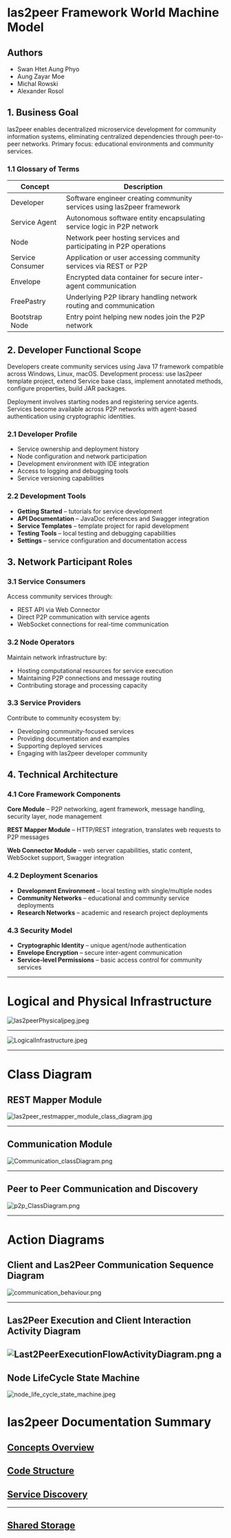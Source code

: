 # las2peer Framework World Machine Model

## Authors
* Swan Htet Aung Phyo
* Aung Zayar Moe
* Michal Rowski
* Alexander Rosol

## 1. Business Goal

las2peer enables decentralized microservice development for community information systems, eliminating centralized dependencies through peer-to-peer networks. Primary focus: educational environments and community services.

### 1.1 Glossary of Terms

| Concept | Description |
|---------|-------------|
| Developer | Software engineer creating community services using las2peer framework |
| Service Agent | Autonomous software entity encapsulating service logic in P2P network |
| Node | Network peer hosting services and participating in P2P operations |
| Service Consumer | Application or user accessing community services via REST or P2P |
| Envelope | Encrypted data container for secure inter-agent communication |
| FreePastry | Underlying P2P library handling network routing and communication |
| Bootstrap Node | Entry point helping new nodes join the P2P network |

## 2. Developer Functional Scope

Developers create community services using Java 17 framework compatible across Windows, Linux, macOS. Development process: use las2peer template project, extend Service base class, implement annotated methods, configure properties, build JAR packages.

Deployment involves starting nodes and registering service agents. Services become available across P2P networks with agent-based authentication using cryptographic identities.

### 2.1 Developer Profile
- Service ownership and deployment history
- Node configuration and network participation
- Development environment with IDE integration
- Access to logging and debugging tools
- Service versioning capabilities

### 2.2 Development Tools
- **Getting Started** – tutorials for service development
- **API Documentation** – JavaDoc references and Swagger integration
- **Service Templates** – template project for rapid development
- **Testing Tools** – local testing and debugging capabilities
- **Settings** – service configuration and documentation access

## 3. Network Participant Roles

### 3.1 Service Consumers
Access community services through:
- REST API via Web Connector
- Direct P2P communication with service agents
- WebSocket connections for real-time communication

### 3.2 Node Operators
Maintain network infrastructure by:
- Hosting computational resources for service execution
- Maintaining P2P connections and message routing
- Contributing storage and processing capacity

### 3.3 Service Providers
Contribute to community ecosystem by:
- Developing community-focused services
- Providing documentation and examples
- Supporting deployed services
- Engaging with las2peer developer community

## 4. Technical Architecture

### 4.1 Core Framework Components

**Core Module** – P2P networking, agent framework, message handling, security layer, node management

**REST Mapper Module** – HTTP/REST integration, translates web requests to P2P messages

**Web Connector Module** – web server capabilities, static content, WebSocket support, Swagger integration

### 4.2 Deployment Scenarios
- **Development Environment** – local testing with single/multiple nodes
- **Community Networks** – educational and community service deployments
- **Research Networks** – academic and research project deployments

### 4.3 Security Model
- **Cryptographic Identity** – unique agent/node authentication
- **Envelope Encryption** – secure inter-agent communication
- **Service-level Permissions** – basic access control for community services

---

# Logical and Physical Infrastructure

![las2peerPhysicaljpeg.jpeg](LogicalAndPhysicalArchitecture/PhysicalArchitecture.jpeg)

---

![LogicalInfrastructure.jpeg](LogicalAndPhysicalArchitecture/LogicalArchitecture.jpeg)

---

# Class Diagram

## REST Mapper Module
![las2peer_restmapper_module_class_diagram.jpg](ClassDiagrams/las2peer_restmapper_module_class_diagram.jpg)

---

## Communication Module
![Communication_classDiagram.png](ClassDiagrams/las2peer_node_communication_classDiagram.png)

---

## Peer to Peer Communication and Discovery
![p2p_ClassDiagram.png](ClassDiagrams/las2peer_api_core_p2p_class_diagram.png)

---

# Action Diagrams

## Client and Las2Peer Communication Sequence Diagram
![communication_behaviour.png](SystemDynamicDiagram/communication_behaviour.png)

----

## Las2Peer Execution and Client Interaction Activity Diagram
![Last2PeerExecutionFlowActivityDiagram.png](SystemDynamicDiagram/Last2PeerExecutionFlowActivityDiagram.png)
a
---
## Node LifeCycle State Machine
![node_life_cycle_state_machine.jpeg](SystemDynamicDiagram/node_life_cycle_state_machine.jpeg)

# las2peer Documentation Summary

##  [Concepts Overview](https://github.com/rwth-acis/las2peer/wiki/Concepts-Overview)


##  [Code Structure](https://github.com/rwth-acis/las2peer/wiki/Code-Structure)


## [Service Discovery](https://github.com/rwth-acis/las2peer/wiki/Service-Discovery)


---

##  [Shared Storage](https://github.com/rwth-acis/las2peer/wiki/Shared-Storage)

